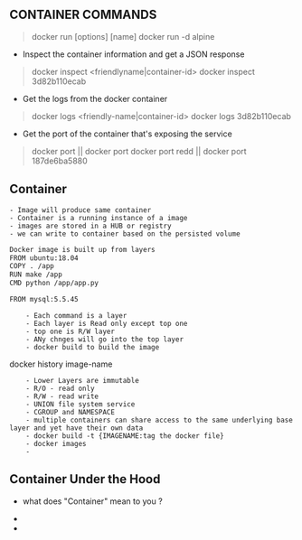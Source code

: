## CONTAINER COMMANDS

> docker run [options] [name]
> docker run -d alpine

- Inspect the container information and get a JSON response
> docker inspect <friendlyname|container-id>
> docker inspect 3d82b110ecab

- Get the logs from the docker container
> docker logs <friendly-name|container-id>
> docker logs 3d82b110ecab

- Get the port of the container that's exposing the service
> docker port <container-id> || docker port <friendly-name>
> docker port redd || docker port 187de6ba5880



## Container
	- Image will produce same container
	- Container is a running instance of a image
	- images are stored in a HUB or registry
	- we can write to container based on the persisted volume

``` bash
Docker image is built up from layers
FROM ubuntu:18.04
COPY . /app
RUN make /app
CMD python /app/app.py

FROM mysql:5.5.45
```
```
	- Each command is a layer
	- Each layer is Read only except top one
	- top one is R/W layer
	- ANy chnges will go into the top layer
	- docker build to build the image
```
docker history image-name
```
	- Lower Layers are immutable
	- R/O - read only
	- R/W - read write
	- UNION file system service
	- CGROUP and NAMESPACE
	- multiple containers can share access to the same underlying base layer and yet have their own data
	- docker build -t {IMAGENAME:tag the docker file}
	- docker images
	-
```

## Container Under the Hood

- what does "Container" mean to you ?

-
-
